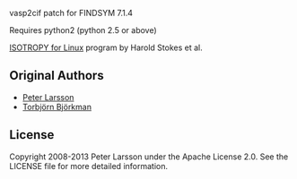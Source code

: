 vasp2cif patch for FINDSYM 7.1.4

Requires python2 (python 2.5 or above)

[ISOTROPY for Linux](https://iso.byu.edu/iso/isolinux.php) program by Harold Stokes et al. 

## Original Authors

* [Peter Larsson](http://www.nsc.liu.se/~pla/)
* [Torbjörn Björkman](http://physics.aalto.fi/personnel/?id=538)

## License

Copyright 2008-2013 Peter Larsson under the Apache License 2.0. See the LICENSE file for more detailed information.
